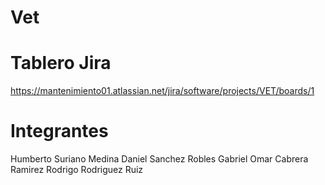 # Vet

# Tablero Jira
 https://mantenimiento01.atlassian.net/jira/software/projects/VET/boards/1
 
# Integrantes

Humberto Suriano Medina
Daniel Sanchez Robles
Gabriel Omar Cabrera Ramirez
Rodrigo Rodriguez Ruiz
